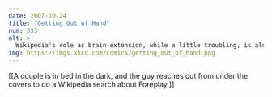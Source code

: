 ```yaml
---
date: 2007-10-24
title: "Getting Out of Hand"
num: 333
alt: >-
  Wikipedia's role as brain-extension, while a little troubling, is also really cool.
img: https://imgs.xkcd.com/comics/getting_out_of_hand.png
---
```

[[A couple is in bed in the dark, and the guy reaches out from under the covers to do a Wikipedia search about Foreplay.]]

